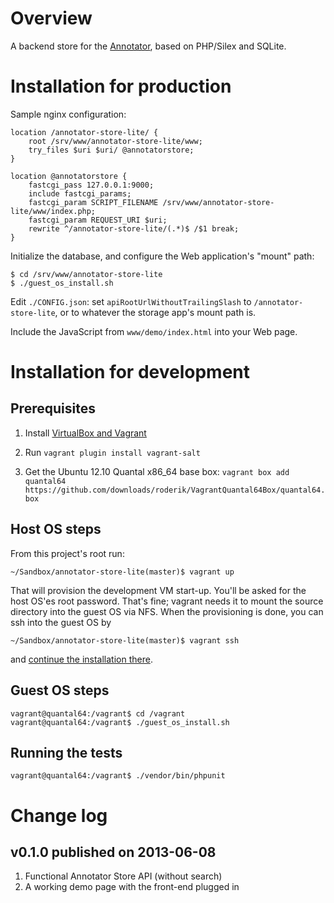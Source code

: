 # Overview

A backend store for the [Annotator](http://annotateit.org/), based on PHP/Silex and SQLite.

# Installation for production

Sample nginx configuration:

    location /annotator-store-lite/ {
        root /srv/www/annotator-store-lite/www;
        try_files $uri $uri/ @annotatorstore;
    }

    location @annotatorstore {
        fastcgi_pass 127.0.0.1:9000;
        include fastcgi_params;
        fastcgi_param SCRIPT_FILENAME /srv/www/annotator-store-lite/www/index.php;
        fastcgi_param REQUEST_URI $uri;
        rewrite ^/annotator-store-lite/(.*)$ /$1 break;
    }

Initialize the database, and configure the Web application's "mount" path:

    $ cd /srv/www/annotator-store-lite
    $ ./guest_os_install.sh

Edit `./CONFIG.json`: set `apiRootUrlWithoutTrailingSlash` to `/annotator-store-lite`, or to
whatever the storage app's mount path is.

Include the JavaScript from `www/demo/index.html` into your Web page.

# Installation for development

## Prerequisites

1. Install [VirtualBox and Vagrant](http://docs.vagrantup.com/v1/docs/getting-started/index.html)

2. Run `vagrant plugin install vagrant-salt`

5. Get the Ubuntu 12.10 Quantal x86_64 base box: `vagrant box add quantal64
   https://github.com/downloads/roderik/VagrantQuantal64Box/quantal64.box`

## Host OS steps

From this project's root run:

    ~/Sandbox/annotator-store-lite(master)$ vagrant up

That will provision the development VM start-up. You'll be asked for the host OS'es root
password. That's fine; vagrant needs it to mount the source directory into the guest OS via
NFS. When the provisioning is done, you can ssh into the guest OS by

    ~/Sandbox/annotator-store-lite(master)$ vagrant ssh

and [continue the installation there](http://memegenerator.net/instance/33516935).

## Guest OS steps

    vagrant@quantal64:/vagrant$ cd /vagrant
    vagrant@quantal64:/vagrant$ ./guest_os_install.sh

## Running the tests

    vagrant@quantal64:/vagrant$ ./vendor/bin/phpunit

# Change log

## v0.1.0 published on 2013-06-08

1. Functional Annotator Store API (without search)
2. A working demo page with the front-end plugged in
